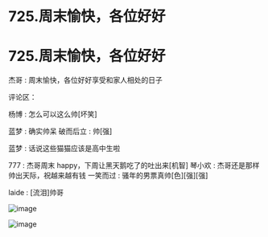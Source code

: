 # 725.周末愉快，各位好好

# 725.周末愉快，各位好好

杰哥 : 周末愉快，各位好好享受和家人相处的日子

评论区：

杨博 : 怎么可以这么帅[坏笑]

蓝梦 : 确实帅呆 破而后立 : 帅[强]

蓝梦 : 话说这些猫猫应该是高中生啦

777 : 杰哥周末 happy，下周让黑天鹅吃了的吐出来[机智] 琴小欢 : 杰哥还是那样帅出天际，祝越来越有钱 一笑而过 : 骚年的男票真帅[色][强][强]

laide : [流泪]帅哥

![image](img/Image_244.png)

![image](img/Image_245.png)